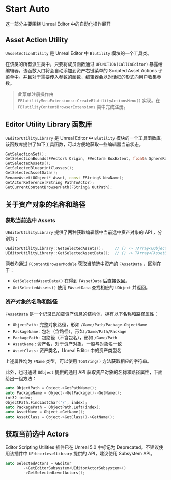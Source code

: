 # Start Auto

这一部分主要围绕 Unreal Editor 中的自动化操作展开

## Asset Action Utility

`UAssetActionUtility` 是 Unreal Editor 中 `Blutility` 模块的一个工具类。

在该类的所有派生类中，只要将成员函数通过 `UFUNCTION(CallInEditor)` 暴露给编辑器，该函数入口将会自动添加到资产右键菜单的 Scripted Asset Actions 子菜单中。并且对于需要传入参数的函数，编辑器会以对话框的形式向用户收集参数。

> 此菜单注册操作由 `FBlutilityMenuExtensions::CreateBlutilityActionsMenu()` 实现。在 `FBlutilityContentBrowserExtensions` 类中完成注册。

## Editor Utility Library 函数库

`UEditorUtilityLibrary` 是 Unreal Editor 中 `Blutility` 模块的一个工具函数库。该函数库提供了如下工具函数，可以方便地获取一些编辑器当前状态。

```cpp
GetSelectionSet();
GetSelectionBounds(FVector& Origin, FVector& BoxExtent, float& SphereRadius);
GetSelectedAssets();
GetSelectedBlueprintClasses();
GetSelectedAssetData();
RenameAsset(UObject* Asset, const FString& NewName);
GetActorReference(FString PathToActor);
GetCurrentContentBrowserPath(FString& OutPath);
```

## 关于资产对象的名称和路径

### 获取当前选中 Assets

`UEditorUtilityLibrary` 提供了两种获取编辑器中当前选中资产对象的 API ，分别为：

```cpp
UEditorUtilityLibrary::GetSelectedAssets();     // () -> TArray<UObject*>
UEditorUtilityLibrary::GetSelectedAssetData();  // () -> TArray<FAssetData>
```

两者均通过 `FContentBrowserModule` 获取当前选中资产的 `FAssetData` ，区别在于：

- `GetSelectedAssetData()` 在得到 `FAssetData` 后直接返回。
- `GetSelectedAssets()` 使用 `FAssetData` 查找相应的 `UObject` 并返回。

### 资产对象的名称和路径

`FAssetData` 是一个记录已加载资产信息的结构体，拥有以下名称和路径属性：

- `ObjectPath` : 完整对象路径，形如 `/Game/Path/Package.ObjectName`
- `PackageName` : 包名（含路径），形如 `/Game/Path/Package`
- `PackagePath` : 包路径（不含包名），形如 `/Game/Path`
- `AssetName` : 资产名，对于资产对象，一般与对象名一致
- `AssetClass` : 资产类名，Unreal Editor 中的资产类型名

上述属性均为 `FName` 类型，可以使用 `ToString()` 方法获取相应的字符串。

此外，也可通过 `UObject` 提供的通用 API 获取资产对象的名称和路径属性，下面给出一组方法：

```cpp
auto ObjectPath = Object->GetPathName();
auto PackageName = Object->GetPackage()->GetName();
int32 index;
ObjectPath.FindLastChar('/', index);
auto PackagePath = ObjectPath.Left(index);
auto AssetName = Object->GetName();
auto AssetClass = Object->GetClass()->GetName();
```

## 获取当前选中 Actors

Editor Scripting Utilities 插件已在 Unreal 5.0 中标记为 Deprecated。不建议使用该插件中 `UEditorLevelLibrary` 提供的 API，建议使用 Subsystem API。

```cpp
auto SelectedActors = GEditor
        ->GetEditorSubsystem<UEditorActorSubsystem>()
        ->GetSelectedLevelActors();
```
